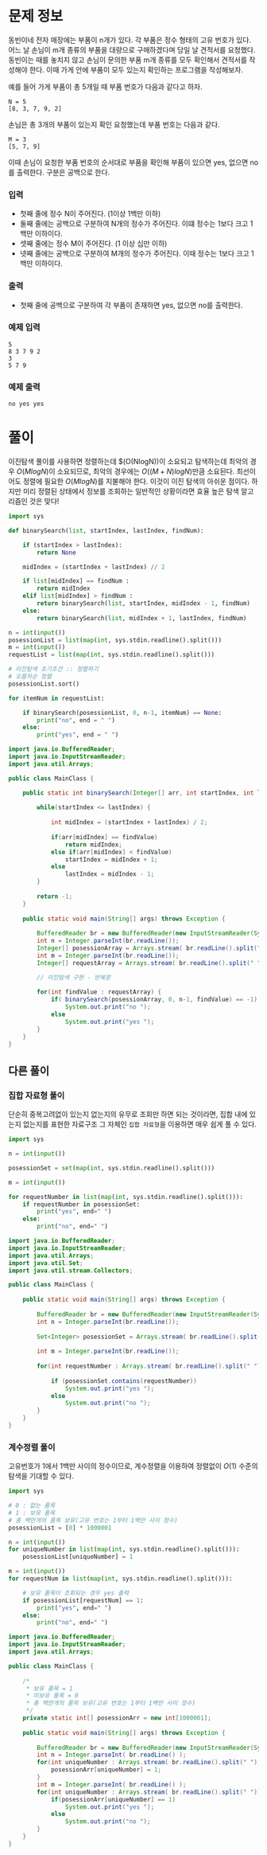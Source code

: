 # 문제 정보

동빈이네 전자 매장에는 부품이 n개가 있다. 각 부품은 정수 형태의 고유 번호가 있다. 어느 날 손님이 m개 종류의 부품을 대량으로 구매하겠다며 당일 날 견적서를 요청했다. 동빈이는 때를 놓치지 않고 손님이 문의한 부품 m개 종류를 모두 확인해서 견적서를 작성해야 한다. 이때 가게 안에 부품이 모두 있는지 확인하는 프로그램을 작성해보자.

예를 들어 가게 부품이 총 5개일 때 부품 번호가 다음과 같다고 하자.

```
N = 5
[8, 3, 7, 9, 2]
```

손님은 총 3개의 부품이 있는지 확인 요청했는데 부품 번호는 다음과 같다.

```
M = 3
[5, 7, 9]
```

이때 손님이 요청한 부품 번호의 순서대로 부품을 확인해 부품이 있으면 yes, 없으면 no를 출력한다. 구분은 공백으로 한다.

### 입력

- 첫째 줄에 정수 N이 주어진다. (1이상 1백만 이하)
- 둘째 줄에는 공백으로 구분하여 N개의 정수가 주어진다. 이떄 정수는 1보다 크고 1백만 이하이다.
- 셋째 줄에는 정수 M이 주어진다. (1 이상 십만 이하)
- 넷째 줄에는 공백으로 구분하여 M개의 정수가 주어진다. 이때 정수는 1보다 크고 1백만 이하이다.

### 출력

- 첫째 줄에 공백으로 구분하여 각 부품이 존재하면 yes, 없으면 no를 출력한다.

### 예제 입력

```
5
8 3 7 9 2
3
5 7 9
```

### 예제 출력

```
no yes yes
```

# 풀이
이진탐색 풀이를 사용하면 정렬하는데 $(O(NlogN))이 소요되고 탐색하는데 최악의 경우 $O(MlogN)$이 소요되므로, 최악의 경우에는 $O((M+N)logN)$만큼 소요된다. 최선이어도 정렬에 필요한 $O(MlogN)$를 지불해야 한다. 이것이 이진 탐색의 아쉬운 점이다. 하지만 미리 정렬된 상태에서 정보를 조회하는 일반적인 상황이라면 효율 높은 탐색 알고리즘인 것은 맞다!

```python
import sys

def binarySearch(list, startIndex, lastIndex, findNum):

    if (startIndex > lastIndex):
        return None

    midIndex = (startIndex + lastIndex) // 2

    if list[midIndex] == findNum :
        return midIndex 
    elif list[midIndex] > findNum :
        return binarySearch(list, startIndex, midIndex - 1, findNum)
    else:
        return binarySearch(list, midIndex + 1, lastIndex, findNum)

n = int(input())
posessionList = list(map(int, sys.stdin.readline().split()))
m = int(input())
requestList = list(map(int, sys.stdin.readline().split()))

# 이진탐색 초기조건 :: 정렬하기
# 오름차순 정렬
posessionList.sort()

for itemNum in requestList:

    if binarySearch(posessionList, 0, n-1, itemNum) == None:
        print("no", end = " ")
    else:
        print("yes", end = " ")
```

```java
import java.io.BufferedReader;
import java.io.InputStreamReader;
import java.util.Arrays;

public class MainClass {

	public static int binarySearch(Integer[] arr, int startIndex, int lastIndex, int findValue) {
		
		while(startIndex <= lastIndex) {
			
			int midIndex = (startIndex + lastIndex) / 2;
			
			if(arr[midIndex] == findValue)
				return midIndex;
			else if(arr[midIndex] < findValue) 
				startIndex = midIndex + 1;
			else
				lastIndex = midIndex - 1;
		}
		
		return -1;
	}
	
	public static void main(String[] args) throws Exception {
		
		BufferedReader br = new BufferedReader(new InputStreamReader(System.in));
		int n = Integer.parseInt(br.readLine());
		Integer[] posessionArray = Arrays.stream( br.readLine().split(" ") ).map(Integer::parseInt).sorted().toArray(Integer[]::new);  // 배열로 출력. 이진탐색 전 오름차순 정렬.
		int m = Integer.parseInt(br.readLine());
		Integer[] requestArray = Arrays.stream( br.readLine().split(" ") ).map(Integer::parseInt).toArray(Integer[]::new);

		// 이진탐색 구현 - 반복문
		
		for(int findValue : requestArray) {
			if( binarySearch(posessionArray, 0, n-1, findValue) == -1)
				System.out.print("no ");
			else
				System.out.print("yes ");
		}
	}
}
```

## 다른 풀이

### 집합 자료형 풀이
단순히 중복고려없이 있는지 없는지의 유무로 조회만 하면 되는 것이라면, 집합 내에 있는지 없는지를 표현한 자료구조 그 자체인 `집합 자료형`을 이용하면 매우 쉽게 풀 수 있다.

```python
import sys

n = int(input())

posessionSet = set(map(int, sys.stdin.readline().split()))

m = int(input())

for requestNumber in list(map(int, sys.stdin.readline().split())):
    if requestNumber in posessionSet:
        print("yes", end=" ")
    else:
        print("no", end=" ")
```

```java
import java.io.BufferedReader;
import java.io.InputStreamReader;
import java.util.Arrays;
import java.util.Set;
import java.util.stream.Collectors;

public class MainClass {
	
	public static void main(String[] args) throws Exception {
			
		BufferedReader br = new BufferedReader(new InputStreamReader(System.in));
		int n = Integer.parseInt(br.readLine());
		
		Set<Integer> posessionSet = Arrays.stream( br.readLine().split(" ") ).map(Integer::parseInt).collect(Collectors.toSet());
		
		int m = Integer.parseInt(br.readLine());
		
		for(int requestNumber : Arrays.stream( br.readLine().split(" ") ).map(Integer::parseInt).toArray(Integer[]::new)) {
			
			if (posessionSet.contains(requestNumber))
				System.out.print("yes ");
			else
				System.out.print("no ");
		}
	}
}
```


### 계수정렬 풀이
고유번호가 1에서 1백만 사이의 정수이므로, 계수정렬을 이용하여 정렬없이 $O(1)$ 수준의 탐색을 기대할 수 있다.

```python
import sys

# 0 : 없는 품목
# 1 : 보유 품목
# 총 백만개의 품목 보유(고유 번호는 1부터 1백만 사이 정수)
posessionList = [0] * 1000001

n = int(input())
for uniqueNumber in list(map(int, sys.stdin.readline().split())):
    posessionList[uniqueNumber] = 1

m = int(input())
for requestNum in list(map(int, sys.stdin.readline().split())):

    # 보유 품목이 조회되는 경우 yes 출력
    if posessionList[requestNum] == 1:
        print("yes", end=" ")
    else:
        print("no", end=" ")
```

```java
import java.io.BufferedReader;
import java.io.InputStreamReader;
import java.util.Arrays;

public class MainClass {
	
	/*
	 * 보유 품목 = 1
	 * 미보유 품목 = 0
	 * 총 백만개의 품목 보유(고유 번호는 1부터 1백만 사이 정수)
	 */
	private static int[] posessionArr = new int[1000001]; 
	
	public static void main(String[] args) throws Exception {
			
		BufferedReader br = new BufferedReader(new InputStreamReader(System.in));
		int n = Integer.parseInt( br.readLine() );
		for(int uniqueNumber : Arrays.stream( br.readLine().split(" ")).map(Integer::parseInt).toArray(Integer[]::new) ) {
			posessionArr[uniqueNumber] = 1;
		}
		int m = Integer.parseInt( br.readLine() );
		for(int uniqueNumber : Arrays.stream( br.readLine().split(" ")).map(Integer::parseInt).toArray(Integer[]::new) ) {
			if(posessionArr[uniqueNumber] == 1)
				System.out.print("yes ");
			else
				System.out.print("no ");
		}
	}
}
```

